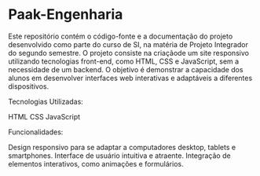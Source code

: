 # Paak-Engenharia
Este repositório contém o código-fonte e a documentação do projeto desenvolvido como parte do curso de SI, na matéria de Projeto Integrador do segundo semestre. O projeto consiste na criaçãode um site responsivo utilizando tecnologias front-end, como HTML, CSS e JavaScript, sem a necessidade de um backend. O objetivo é demonstrar a capacidade dos alunos em
desenvolver interfaces web interativas e adaptáveis a diferentes dispositivos.

Tecnologias Utilizadas:

HTML
CSS
JavaScript

Funcionalidades:

Design responsivo para se adaptar a computadores desktop, tablets e smartphones.
Interface de usuário intuitiva e atraente.
Integração de elementos interativos, como animações e formulários.


